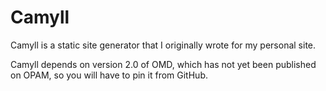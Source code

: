 # Camyll

Camyll is a static site generator that I originally wrote for my personal site.

Camyll depends on version 2.0 of OMD, which has not yet been published on OPAM,
so you will have to pin it from GitHub.
